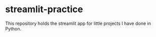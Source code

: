 # streamlit-practice
This repository holds the streamlit app for little projects I have done in Python.
